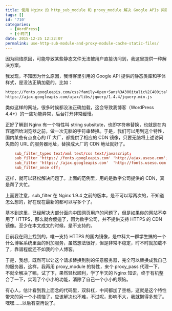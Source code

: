 ```yaml
---
title: 使用 Nginx 的 http_sub_module 和 proxy_module 解决 Google APIs 问题
tags: []
id: '710'
categories:
  - [WordPress]
  - [小窍门]
date: 2015-12-25 12:22:07
permalink: use-http-sub-module-and-proxy-module-cache-static-files/
---
```


因为网络原因，可能导致某些静态文件无法被用户直接访问到，我这里提供一种解决方案。
<!-- more -->
我发现，不知因为什么原因，我博客里引用的 Google API 提供的静态类库和字体样式，是没法正确加载的。比如：

```txt
https://fonts.googleapis.com/css?family=Open+Sans%3A300italic%2C400italic%2C600italic%2C300%2C400%2C600&subset=latin%2Clatin-ext
https://ajax.googleapis.com/ajax/libs/jquery/1.4.4/jquery.min.js
```

类似这样的网址，很多时候都没法正确加载，这会导致我博客（WordPress 4.4+）的一些功能异常，后台打开非常缓慢。

正好了解到 Nginx 有一个特性叫 string subsitute，也即字符串替换，也就是在内容返回给浏览器之前，做一次无脑的字符串替换。于是，我们可以用到这个特性，
国内某些有点良心的 IT 大厂，都提供了相应的 CDN 镜像，只要无脑将上述访问失败的 URL 的服务器地址，替换成大厂的 CDN 地址就好了。

    

```conf
    sub_filter_types text/xml text/css text/javascript;
    sub_filter 'https:/ /fonts.googleapis.com' 'http://ajax.useso.com';
    sub_filter 'https:/ /ajax.googleapis.com'  'http://fonts.useso.com';
    sub_filter_once off;
```

这样，就可以轻松解决问题了。上面的范例里，用的是数字公司提供的 CDN，真是帮了大忙。

上面要注意，sub_filter 在 Nginx 1.9.4 之前的版本，是不可以写两次的，不知道怎么想的，好在现在最新的都可以写多个了。

基本到这里，已经解决大部分面向中国网页用户的问题了，但是如果你的网站不幸用了 HTTPS，那么就会傻逼了，因为数字公司，并不提供支持 HTTPS 的 CDN 镜像。至少在本文成文的时候，是不支持的。

目前我在网上找到的，唯一支持 HTTPS 的国内镜像，是中科大一群学生搞的一个什么博客系统里面的附加服务，虽然想法很好，但是非常不稳定，时不时就加载不了，靠谱程度还不如我的个人博客。

于是，我想，既然可以让这个请求替换到别的任意服务器，完全可以替换成我自己的服务器，这样，我再用 proxy_module 的特性，来个 proxy_pass 代理一下，不就全解决了嘛，试了下，果然轻松顺利，学了半天的 Nginx 知识，终于有机整合了一下，实现了个小小的功能，消除了自己一个小小的烦恼。

有心人，估计看到我上面念的代码里，双斜杠，中间都加了空格，这就是这个特性带来的另一个小烦恼了，应该解决也不难，不过呢，影响不大，我就懒得多想了。嘿嘿……以后有空再说了。